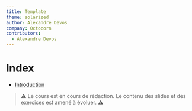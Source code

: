 ```yaml
---
title: Template
theme: solarized
author: Alexandre Devos
company: Octocorn
contributors: 
  - Alexandre Devos
---
```


# Index

- [Introduction](01_Introduction.slides.html)

> ⚠️ Le cours est en cours de rédaction. Le contenu des slides et des exercices est amené à évoluer. ⚠️